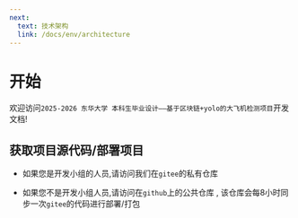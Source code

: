 ```yaml
---
next:
  text: 技术架构
  link: /docs/env/architecture
---
```


# 开始

欢迎访问`2025-2026 东华大学 本科生毕业设计——基于区块链+yolo的大飞机检测项目`开发文档!

## 获取项目源代码/部署项目

- 如果您是开发小组的人员,请访问我们在`gitee`的私有仓库
  <GitCard
  title="东华大学 大飞机项目 - Gitee"
  description="开发组私有仓库，定时同步，稳定部署"
  link="https://gitee.com/chai-xiaoxiexie/large_passenger_aircraft"
  lightSrc="https://gitee.com/favicon.ico"
  darkSrc="https://gitee.com/favicon.ico"
  />


- 如果您不是开发小组人员,请访问在`github`上的公共仓库 , 该仓库会每8小时同步一次`gitee`的代码进行部署/打包
  <GitCard
  title="毕业设计，基于区块链的大飞机检测系统 - GitHub"
  description="公开源码仓库，欢迎 Star 和 Issue"
  link="https://github.com/RidiculousBuffal/Graduation-project"
  darkSrc="./github-mark-white.svg"
  lightSrc="./github-mark.svg"
  />